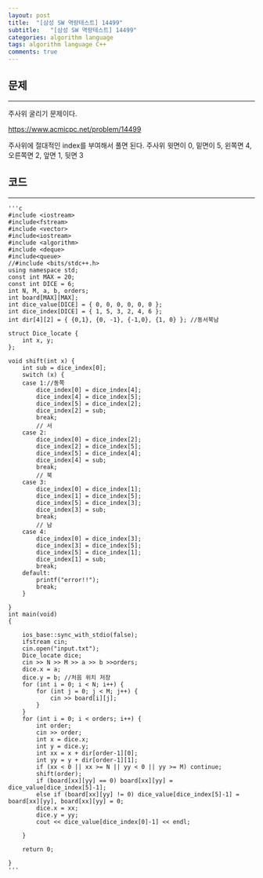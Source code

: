 ```yaml
---
layout: post
title:  "[삼성 SW 역량테스트] 14499"
subtitle:   "[삼성 SW 역량테스트] 14499"
categories: algorithm language 
tags: algorithm language C++
comments: true
---
```



## 문제 
---
주사위 굴리기 문제이다. 

<https://www.acmicpc.net/problem/14499>

주사위에 절대적인 index를 부여해서 풀면 된다. 주사위 윗면이 0, 밑면이 5, 왼쪽면 4, 오른쪽면 2, 앞면 1, 뒷면 3

## 코드
---



    '''c
	#include <iostream>
	#include<fstream>
	#include <vector>
	#include<iostream>
	#include <algorithm>
	#include <deque>
	#include<queue>
	//#include <bits/stdc++.h>
	using namespace std;
	const int MAX = 20;
	const int DICE = 6;
	int N, M, a, b, orders;
	int board[MAX][MAX];
	int dice_value[DICE] = { 0, 0, 0, 0, 0, 0 };
	int dice_index[DICE] = { 1, 5, 3, 2, 4, 6 }; 
	int dir[4][2] = { {0,1}, {0, -1}, {-1,0}, {1, 0} }; //동서북남
	
	struct Dice_locate {
	    int x, y;
	};
	
	void shift(int x) {
	    int sub = dice_index[0];
	    switch (x) {
	    case 1://동쪽
	        dice_index[0] = dice_index[4];
	        dice_index[4] = dice_index[5];
	        dice_index[5] = dice_index[2];
	        dice_index[2] = sub;
	        break;
	        // 서
	    case 2:
	        dice_index[0] = dice_index[2];
	        dice_index[2] = dice_index[5];
	        dice_index[5] = dice_index[4];
	        dice_index[4] = sub;
	        break;
	        // 북
	    case 3:
	        dice_index[0] = dice_index[1];
	        dice_index[1] = dice_index[5];
	        dice_index[5] = dice_index[3];
	        dice_index[3] = sub;
	        break;
	        // 남
	    case 4:
	        dice_index[0] = dice_index[3];
	        dice_index[3] = dice_index[5];
	        dice_index[5] = dice_index[1];
	        dice_index[1] = sub;
	        break;
	    default:
	        printf("error!!");
	        break;
	    }
	
	}
	int main(void)
	{
	
	    ios_base::sync_with_stdio(false);
	    ifstream cin;
	    cin.open("input.txt");
	    Dice_locate dice;
	    cin >> N >> M >> a >> b >>orders;
	    dice.x = a;
	    dice.y = b; //처음 위치 저장
	    for (int i = 0; i < N; i++) {
	        for (int j = 0; j < M; j++) {
	            cin >> board[i][j];
	        }
	    }
	    for (int i = 0; i < orders; i++) {
	        int order;
	        cin >> order;
	        int x = dice.x;
	        int y = dice.y;
	        int xx = x + dir[order-1][0];
	        int yy = y + dir[order-1][1];
	        if (xx < 0 || xx >= N || yy < 0 || yy >= M) continue;
	        shift(order);
	        if (board[xx][yy] == 0) board[xx][yy] = dice_value[dice_index[5]-1];
	        else if (board[xx][yy] != 0) dice_value[dice_index[5]-1] = board[xx][yy], board[xx][yy] = 0;
	        dice.x = xx;
	        dice.y = yy;
	        cout << dice_value[dice_index[0]-1] << endl;
	
	    }
	    
	    return 0;
	
	}
    '''

